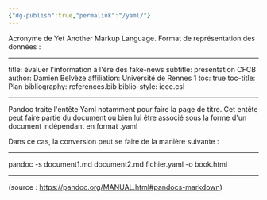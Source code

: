 ```yaml
---
{"dg-publish":true,"permalink":"/yaml/"}
---
```




Acronyme de Yet Another Markup Language. 
Format de représentation des données : 


___

title: évaluer l'information à l'ère des fake-news
subtitle: présentation CFCB
author: Damien Belvèze
affiliation: Université de Rennes 1
toc: true
toc-title: Plan
bibliography: references.bib
biblio-style: ieee.csl

___

Pandoc traite l'entête Yaml notamment pour faire la page de titre. 
Cet entête peut faire partie du document ou bien lui être associé sous la forme d'un document indépendant en format .yaml 

Dans ce cas, la conversion peut se faire de la manière suivante : 

___
pandoc -s document1.md document2.md fichier.yaml -o book.html
___
(source : https://pandoc.org/MANUAL.html#pandocs-markdown)

